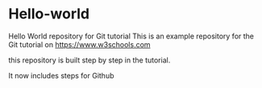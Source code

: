 # Hello-world

Hello World repository for Git tutorial
This is an example repository for the Git tutorial on https://www.w3schools.com

this repository is built step by step in the tutorial.

It now includes steps for Github
